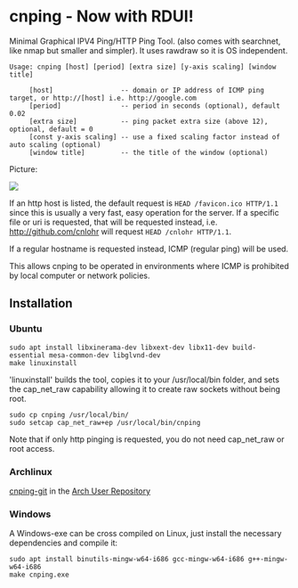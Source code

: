cnping - Now with RDUI!
=======================

Minimal Graphical IPV4 Ping/HTTP Ping Tool.  (also comes with searchnet, like nmap but smaller and simpler).  It uses rawdraw so it is OS independent.
```
Usage: cnping [host] [period] [extra size] [y-axis scaling] [window title]

	 [host]                 -- domain or IP address of ICMP ping target, or http://[host] i.e. http://google.com
	 [period]               -- period in seconds (optional), default 0.02
	 [extra size]           -- ping packet extra size (above 12), optional, default = 0
	 [const y-axis scaling] -- use a fixed scaling factor instead of auto scaling (optional)
	 [window title]         -- the title of the window (optional)
```
Picture:

<IMG SRC=cnping.png>

If an http host is listed, the default request is ```HEAD /favicon.ico HTTP/1.1``` since this is usually a very fast, easy operation for the server.  If a specific file or uri is requested, that will be requested instead, i.e. http://github.com/cnlohr will request ```HEAD /cnlohr HTTP/1.1```.

If a regular hostname is requested instead, ICMP (regular ping) will be used.

This allows cnping to be operated in environments where ICMP is prohibited by local computer or network policies.

## Installation

### Ubuntu

```
sudo apt install libxinerama-dev libxext-dev libx11-dev build-essential mesa-common-dev libglvnd-dev
make linuxinstall
```

'linuxinstall' builds the tool, copies it to your /usr/local/bin folder, and sets the cap_net_raw capability allowing it to create raw sockets without being root.

```
sudo cp cnping /usr/local/bin/
sudo setcap cap_net_raw+ep /usr/local/bin/cnping
```

Note that if only http pinging is requested, you do not need cap_net_raw or root access.

### Archlinux

 [cnping-git](https://aur.archlinux.org/packages/cnping-git/) in the [Arch User Repository](https://wiki.archlinux.org/index.php/Arch_User_Repository)


### Windows

A Windows-exe can be cross compiled on Linux, just install the necessary dependencies and compile it:

```
sudo apt install binutils-mingw-w64-i686 gcc-mingw-w64-i686 g++-mingw-w64-i686
make cnping.exe
```
